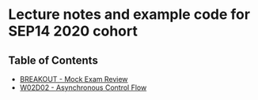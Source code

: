 # Lecture notes and example code for SEP14 2020 cohort

## Table of Contents

* [BREAKOUT - Mock Exam Review](https://github.com/andydlindsay/sep14-2020/tree/master/breakout-mock-exam-review)
* [W02D02 - Asynchronous Control Flow](https://github.com/andydlindsay/sep14-2020/tree/master/w02d02)
